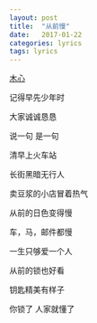```yaml
---
layout: post
title:  "从前慢"
date:   2017-01-22
categories: lyrics
tags: lyrics
---
```

[木心](https://baike.baidu.com/item/%E6%9C%A8%E5%BF%83)

记得早先少年时

大家诚诚恳恳

说一句 是一句


清早上火车站

长街黑暗无行人

卖豆浆的小店冒着热气


从前的日色变得慢

车，马，邮件都慢

一生只够爱一个人


从前的锁也好看

钥匙精美有样子

你锁了 人家就懂了